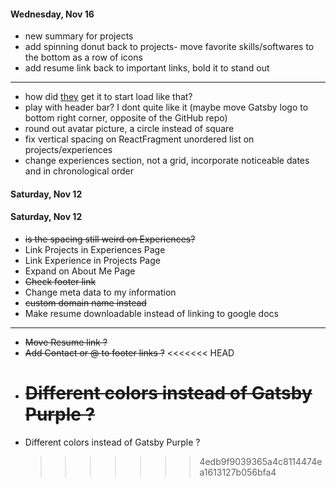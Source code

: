 #### Wednesday, Nov 16

- new summary for projects
- add spinning donut back to projects- move favorite skills/softwares to the bottom as a row of icons
- add resume link back to important links, bold it to stand out

---

- how did [they](https://brittanychiang.com/) get it to start load like that?
- play with header bar? I dont quite like it (maybe move Gatsby logo to bottom right corner, opposite of the GitHub repo)
- round out avatar picture, a circle instead of square
- fix vertical spacing on ReactFragment unordered list on projects/experiences
- change experiences section, not a grid, incorporate noticeable dates and in chronological order

#### Saturday, Nov 12

#### Saturday, Nov 12

- ~~is the spacing still weird on Experiences?~~
- Link Projects in Experiences Page
- Link Experience in Projects Page
- Expand on About Me Page
- ~~Check footer link~~
- Change meta data to my information
- ~~custom domain name instead~~
- Make resume downloadable instead of linking to google docs

---

- ~~Move Resume link ?~~
- ~~Add Contact or @ to footer links ?~~
  <<<<<<< HEAD
- # ~~Different colors instead of Gatsby Purple ?~~
- Different colors instead of Gatsby Purple ?
  > > > > > > > 4edb9f9039365a4c8114474ea1613127b056bfa4
